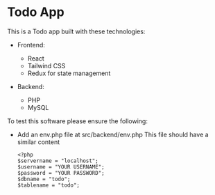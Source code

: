 # Todo App

This is a Todo app built with these technologies:

+ Frontend:
	+ React
    + Tailwind CSS
    + Redux for state management 

+ Backend:
    + PHP
    + MySQL 
      
To test this software please ensure the following:
+ Add an env.php file at src/backend/env.php
	This file should have a similar content
	```
	<?php
	$servername = "localhost";
	$username = "YOUR USERNAME";
	$password = "YOUR PASSWORD";
	$dbname = "todo";
	$tablename = "todo";
	```

